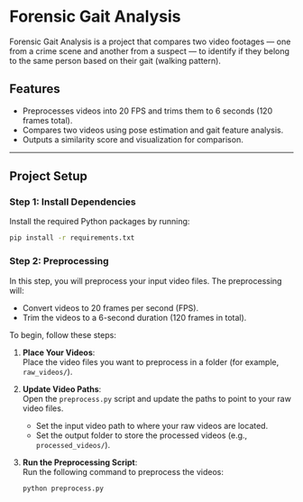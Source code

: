 # Forensic Gait Analysis  

Forensic Gait Analysis is a project that compares two video footages — one from a crime scene and another from a suspect — to identify if they belong to the same person based on their gait (walking pattern).

## Features  
- Preprocesses videos into 20 FPS and trims them to 6 seconds (120 frames total).  
- Compares two videos using pose estimation and gait feature analysis.  
- Outputs a similarity score and visualization for comparison.  

---

## Project Setup  

### Step 1: Install Dependencies  

Install the required Python packages by running:  

```bash
pip install -r requirements.txt
```


### Step 2: Preprocessing  

In this step, you will preprocess your input video files. The preprocessing will:
- Convert videos to 20 frames per second (FPS).  
- Trim the videos to a 6-second duration (120 frames in total).

To begin, follow these steps:

1. **Place Your Videos**:  
   Place the video files you want to preprocess in a folder (for example, `raw_videos/`).

2. **Update Video Paths**:  
   Open the `preprocess.py` script and update the paths to point to your raw video files.  
   - Set the input video path to where your raw videos are located.  
   - Set the output folder to store the processed videos (e.g., `processed_videos/`).

3. **Run the Preprocessing Script**:  
   Run the following command to preprocess the videos:  

   ```bash
   python preprocess.py

